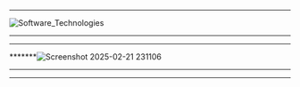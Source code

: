 ****************************************************************************************************************
![Software_Technologies](https://github.com/user-attachments/assets/295770dc-00ca-4689-b1d6-6736d343170e)
*****************************************************************************************************************
***********************
*******![Screenshot 2025-02-21 231106](https://github.com/user-attachments/assets/9d6fb7bb-a524-4207-94e0-d25e6851ce1e)
***********************************************************************************

*****************************************************************************************************************
